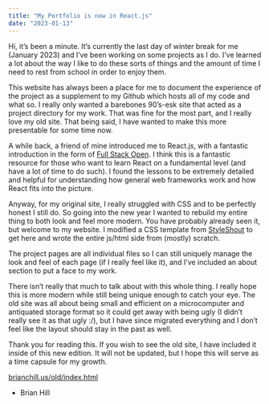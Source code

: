 ```yaml
---
title: "My Portfolio is now in React.js"
date: "2023-01-13"
---
```


Hi, it’s been a minute. It’s currently the last day of winter break for me (January 2023) and I’ve been working on some projects as I do. I’ve learned a lot about the way I like to do these sorts of things and the amount of time I need to rest from school in order to enjoy them.

This website has always been a place for me to document the experience of the project as a supplement to my Github which hosts all of my code and what so. I really only wanted a barebones 90’s-esk site that acted as a project directory for my work. That was fine for the most part, and I really love my old site. That being said, I have wanted to make this more presentable for some time now.

A while back, a friend of mine introduced me to React.js, with a fantastic introduction in the form of <a href="https://fullstackopen.com/en/">Full Stack Open</a>. I think this is a fantastic resource for those who want to learn React on a fundamental level (and have a lot of time to do such). I found the lessons to be extremely detailed and helpful for understanding how general web frameworks work and how React fits into the picture.

Anyway, for my original site, I really struggled with CSS and to be perfectly honest I still do. So going into the new year I wanted to rebuild my entire thing to both look and feel more modern. You have probably already seen it, but welcome to my website. I modified a CSS template from <a href="https://www.styleshout.com/">StyleShout</a> to get here and wrote the entire js/html side from (mostly) scratch.

The project pages are all individual files so I can still uniquely manage the look and feel of each page (if I really feel like it), and I’ve included an about section to put a face to my work.

There isn’t really that much to talk about with this whole thing. I really hope this is more modern while still being unique enough to catch your eye. The old site was all about being small and efficient on a microcomputer and antiquated storage format so it could get away with being ugly (I didn’t really see it as that ugly :/), but I have since migrated everything and I don’t feel like the layout should stay in the past as well.

Thank you for reading this. If you wish to see the old site, I have included it inside of this new edition. It will not be updated, but I hope this will serve as a time capsule for my growth.

<a href="/v2/old/index.html">brianchill.us/old/index.html</a>

- Brian Hill